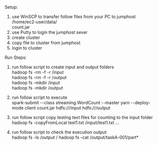 Setup:
1) use WinSCP to transfer follow files from your PC to jumphost /home/ec2-user/data/ </br>
	count.jar
2) use Putty to login the jumphost sever
3) create cluster
4) copy file to cluster from jumphost
5) login to cluster

Run Steps:
1) run follow script to create input and output folders</br>
	hadoop fs -rm -f -r /input</br>
	hadoop fs -rm -f -r /output</br>
	hadoop fs -mkdir /input</br>
	hadoop fs -mkdir /output</br>
	
2) run follow script to execute</br>
	spark-submit --class streaming.WordCount --master yarn --deploy-mode client count.jar hdfs:///input hdfs:///output

3) run follow script copy testing text files for counting to the input folder</br>
	hadoop fs -copyFromLocal test1.txt /input/test1.txt
	...
	
4) run follow script to check the execution output</br>
	hadoop fs -ls /output /
  	hadoop fs -cat /output/taskA-001/part*

